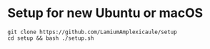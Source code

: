 # Setup for new Ubuntu or macOS

```
git clone https://github.com/LamiumAmplexicaule/setup
cd setup && bash ./setup.sh
```